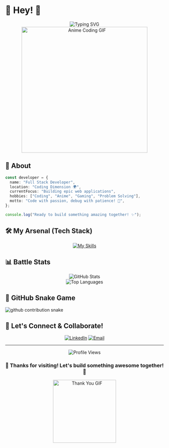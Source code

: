 # 🌸 Hey! 🌸

<div align="center">
  <img src="https://readme-typing-svg.herokuapp.com?font=Fira+Code&size=32&duration=2800&pause=2000&color=A855F7&center=true&vCenter=true&width=940&lines=Full+Stack+Developer+%E2%9A%A1;Building+Amazing+Web+Experiences+%F0%9F%9A%80;Code+%7C+Coffee+%7C+Anime+%F0%9F%8D%9C" alt="Typing SVG" />
</div>

<div align="center">
  <img src="https://media.giphy.com/media/L1R1tvI9svkIWwpVYr/giphy.gif" width="400" alt="Anime Coding GIF"/>
</div>

## 🎌 About

```typescript
const developer = {
  name: "Full Stack Developer",
  location: "Coding Dimension 🌍",
  currentFocus: "Building epic web applications",
  hobbies: ["Coding", "Anime", "Gaming", "Problem Solving"],
  motto: "Code with passion, debug with patience! 💪",
};

console.log("Ready to build something amazing together! ✨");
```

## 🛠️ My Arsenal (Tech Stack)

<div align="center">

[![My Skills](https://skillicons.dev/icons?i=ts,next,react,nodejs,redux,git,github,prisma,mysql,postgresql,vite,nginx,js,html,css&perline=5)](https://skillicons.dev)

</div>

## 📊 Battle Stats

<div align="center">
  <img src="https://github-readme-stats.vercel.app/api?username=jawadDev1&show_icons=true&theme=tokyonight&hide_border=true&bg_color=0D1117&title_color=A855F7&icon_color=A855F7" alt="GitHub Stats" />
</div>

<div align="center">
  <img src="https://github-readme-stats.vercel.app/api/top-langs/?username=jawadDev1&layout=compact&theme=tokyonight&hide_border=true&bg_color=0D1117&title_color=A855F7" alt="Top Languages" />
</div>

## 🐍 GitHub Snake Game

<picture>
<source media="(prefers-color-scheme: dark)" srcset="https://raw.githubusercontent.com/jawadDev1/jawadDev1/output/snake-dark.svg" />
<img alt="github contribution snake" src="https://raw.githubusercontent.com/jawadDev1/jawadDev1/output/snake.svg" />
</picture>

## 🤝 Let's Connect & Collaborate!

<div align="center">
  
[![LinkedIn](https://img.shields.io/badge/LinkedIn-0077B5?style=for-the-badge&logo=linkedin&logoColor=white)](https://www.linkedin.com/in/jawad-ali-937343314)
[![Email](https://img.shields.io/badge/Email-D14836?style=for-the-badge&logo=gmail&logoColor=white)](mailto:jawadali.dev1@gmail.com)

</div>

---

<div align="center">
  <img src="https://komarev.com/ghpvc/?username=jawadDev1&color=blueviolet&style=for-the-badge&label=Profile+Views" alt="Profile Views" />
</div>

<div align="center">
  <h3>💖 Thanks for visiting! Let's build something awesome together! 💖</h3>
  <img src="https://media.giphy.com/media/jpVnC65DmYeyRL4LHS/giphy.gif" width="200" alt="Thank You GIF"/>
</div>
